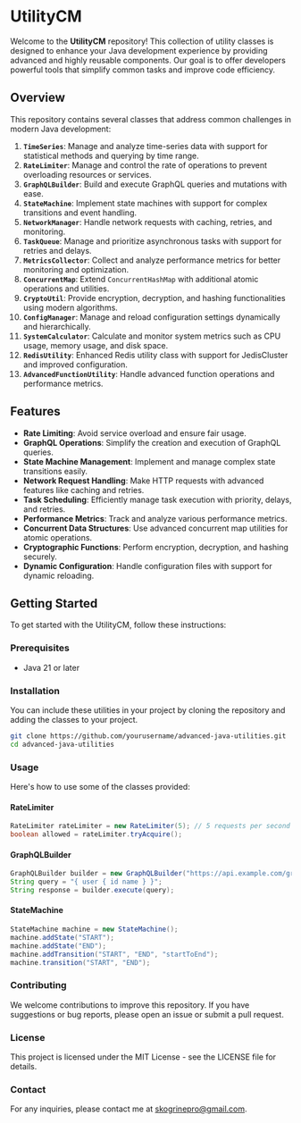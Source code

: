 # UtilityCM

Welcome to the **UtilityCM** repository! This collection of utility classes is designed to enhance your Java development experience by providing advanced and highly reusable components. Our goal is to offer developers powerful tools that simplify common tasks and improve code efficiency.

## Overview

This repository contains several classes that address common challenges in modern Java development:

1. **`TimeSeries`**: Manage and analyze time-series data with support for statistical methods and querying by time range.
2. **`RateLimiter`**: Manage and control the rate of operations to prevent overloading resources or services.
3. **`GraphQLBuilder`**: Build and execute GraphQL queries and mutations with ease.
4. **`StateMachine`**: Implement state machines with support for complex transitions and event handling.
5. **`NetworkManager`**: Handle network requests with caching, retries, and monitoring.
6. **`TaskQueue`**: Manage and prioritize asynchronous tasks with support for retries and delays.
7. **`MetricsCollector`**: Collect and analyze performance metrics for better monitoring and optimization.
8. **`ConcurrentMap`**: Extend `ConcurrentHashMap` with additional atomic operations and utilities.
9. **`CryptoUtil`**: Provide encryption, decryption, and hashing functionalities using modern algorithms.
10. **`ConfigManager`**: Manage and reload configuration settings dynamically and hierarchically.
11. **`SystemCalculator`**: Calculate and monitor system metrics such as CPU usage, memory usage, and disk space.
12. **`RedisUtility`**: Enhanced Redis utility class with support for JedisCluster and improved configuration.
13. **`AdvancedFunctionUtility`**: Handle advanced function operations and performance metrics.

## Features

- **Rate Limiting**: Avoid service overload and ensure fair usage.
- **GraphQL Operations**: Simplify the creation and execution of GraphQL queries.
- **State Machine Management**: Implement and manage complex state transitions easily.
- **Network Request Handling**: Make HTTP requests with advanced features like caching and retries.
- **Task Scheduling**: Efficiently manage task execution with priority, delays, and retries.
- **Performance Metrics**: Track and analyze various performance metrics.
- **Concurrent Data Structures**: Use advanced concurrent map utilities for atomic operations.
- **Cryptographic Functions**: Perform encryption, decryption, and hashing securely.
- **Dynamic Configuration**: Handle configuration files with support for dynamic reloading.

## Getting Started

To get started with the UtilityCM, follow these instructions:

### Prerequisites

- Java 21 or later

### Installation

You can include these utilities in your project by cloning the repository and adding the classes to your project.

```bash
git clone https://github.com/yourusername/advanced-java-utilities.git
cd advanced-java-utilities
```

### Usage

Here's how to use some of the classes provided:

#### RateLimiter
```java
RateLimiter rateLimiter = new RateLimiter(5); // 5 requests per second
boolean allowed = rateLimiter.tryAcquire();
```

#### GraphQLBuilder
```java
GraphQLBuilder builder = new GraphQLBuilder("https://api.example.com/graphql");
String query = "{ user { id name } }";
String response = builder.execute(query);
```

#### StateMachine
```java
StateMachine machine = new StateMachine();
machine.addState("START");
machine.addState("END");
machine.addTransition("START", "END", "startToEnd");
machine.transition("START", "END");
```

### Contributing

We welcome contributions to improve this repository. If you have suggestions or bug reports, please open an issue or submit a pull request.

### License
This project is licensed under the MIT License - see the LICENSE file for details.

### Contact
For any inquiries, please contact me at skogrinepro@gmail.com.
